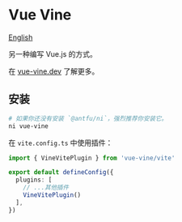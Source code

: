 # Vue Vine

[English](./README.md)

另一种编写 Vue.js 的方式。

在 [vue-vine.dev](https://vue-vine.dev/) 了解更多。

## 安装

```bash
# 如果你还没有安装 `@antfu/ni`，强烈推荐你安装它。
ni vue-vine
```

在 `vite.config.ts` 中使用插件：

```ts
import { VineVitePlugin } from 'vue-vine/vite'

export default defineConfig({
  plugins: [
    // ...其他插件
    VineVitePlugin()
  ],
})
```
